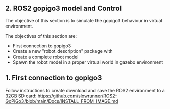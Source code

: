 ## **2. ROS2 gopigo3 model and Control**
The objective of this section is to simulate the gopigo3 behaviour in virtual environment.

The objectives of this section are:
- First connection to gopigo3
- Create a new "robot_description" package with 
- Create a complete robot model
- Spawn the robot model in a proper virtual world in gazebo environment

## **1. First connection to gopigo3**

Follow instructions to create download and save the ROS2 environment to a 32GB SD card: https://github.com/slowrunner/ROS2-GoPiGo3/blob/main/Docs/INSTALL_FROM_IMAGE.md
